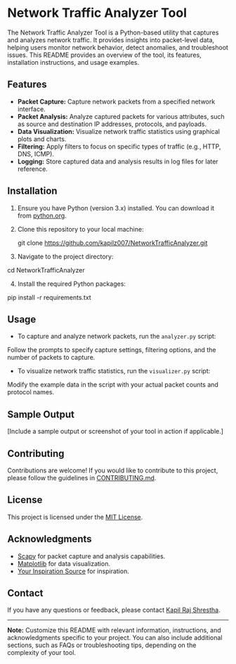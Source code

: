 # Network Traffic Analyzer Tool

The Network Traffic Analyzer Tool is a Python-based utility that captures and analyzes network traffic. It provides insights into packet-level data, helping users monitor network behavior, detect anomalies, and troubleshoot issues. This README provides an overview of the tool, its features, installation instructions, and usage examples.

## Features

- **Packet Capture:** Capture network packets from a specified network interface.
- **Packet Analysis:** Analyze captured packets for various attributes, such as source and destination IP addresses, protocols, and payloads.
- **Data Visualization:** Visualize network traffic statistics using graphical plots and charts.
- **Filtering:** Apply filters to focus on specific types of traffic (e.g., HTTP, DNS, ICMP).
- **Logging:** Store captured data and analysis results in log files for later reference.

## Installation

1. Ensure you have Python (version 3.x) installed. You can download it from [python.org](https://www.python.org/downloads/).

2. Clone this repository to your local machine:

   git clone https://github.com/kapilz007/NetworkTrafficAnalyzer.git


3. Navigate to the project directory:

 cd NetworkTrafficAnalyzer


4. Install the required Python packages:

  pip install -r requirements.txt



## Usage

- To capture and analyze network packets, run the `analyzer.py` script:


Follow the prompts to specify capture settings, filtering options, and the number of packets to capture.

- To visualize network traffic statistics, run the `visualizer.py` script:



Modify the example data in the script with your actual packet counts and protocol names.

## Sample Output

[Include a sample output or screenshot of your tool in action if applicable.]

## Contributing

Contributions are welcome! If you would like to contribute to this project, please follow the guidelines in [CONTRIBUTING.md](CONTRIBUTING.md).

## License

This project is licensed under the [MIT License](LICENSE).

## Acknowledgments

- [Scapy](https://scapy.net/) for packet capture and analysis capabilities.
- [Matplotlib](https://matplotlib.org/) for data visualization.
- [Your Inspiration Source](https://www.example.com) for inspiration.

## Contact

If you have any questions or feedback, please contact [Kapil Raj Shrestha](mailto:kapil@sthakapil.com.np).

---

**Note:** Customize this README with relevant information, instructions, and acknowledgments specific to your project. You can also include additional sections, such as FAQs or troubleshooting tips, depending on the complexity of your tool.

